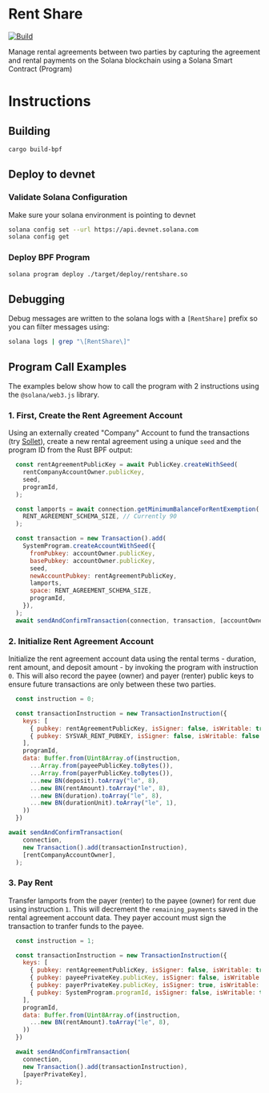 # Rent Share 
[![Build](https://github.com/codechef924/rent-share-rust-solana/actions/workflows/build.yml/badge.svg?branch=main)](https://github.com/codechef924/rent-share-rust-solana/actions/workflows/build.yml)

Manage rental agreements between two parties by capturing the agreement and rental payments on the Solana blockchain using a Solana Smart Contract (Program)

# Instructions
## Building
```bash
cargo build-bpf
```

## Deploy to devnet
### Validate Solana Configuration
Make sure your solana environment is pointing to devnet

```bash
solana config set --url https://api.devnet.solana.com
solana config get
```

### Deploy BPF Program
```bash
solana program deploy ./target/deploy/rentshare.so
```
## Debugging
Debug messages are written to the solana logs with a `[RentShare]` prefix so you can filter messages using:

```bash
solana logs | grep "\[RentShare\]"
```

## Program Call Examples
The examples below show how to call the program with 2 instructions using the `@solana/web3.js` library. 

### 1. First, Create the Rent Agreement Account
Using an externally created "Company" Account to fund the transactions (try [Sollet](https://www.sollet.io/)), create a new rental agreement using a unique `seed` and the program ID from the Rust BPF output:

```javascript
  const rentAgreementPublicKey = await PublicKey.createWithSeed(
    rentCompanyAccountOwner.publicKey,
    seed,
    programId,
  );

  const lamports = await connection.getMinimumBalanceForRentExemption(
    RENT_AGREEMENT_SCHEMA_SIZE, // Currently 90
  );

  const transaction = new Transaction().add(
    SystemProgram.createAccountWithSeed({
      fromPubkey: accountOwner.publicKey,
      basePubkey: accountOwner.publicKey,
      seed,
      newAccountPubkey: rentAgreementPublicKey,
      lamports,
      space: RENT_AGREEMENT_SCHEMA_SIZE,
      programId,
    }),
  );
  await sendAndConfirmTransaction(connection, transaction, [accountOwner]);
```
### 2. Initialize Rent Agreement Account
Initialize the rent agreement account data using the rental terms - duration, rent amount, and deposit amount - by invoking the program with instruction `0`.
This will also record the payee (owner) and payer (renter) public keys to ensure future transactions are only between these two parties.

```javascript
  const instruction = 0;

  const transactionInstruction = new TransactionInstruction({
    keys: [
      { pubkey: rentAgreementPublicKey, isSigner: false, isWritable: true },
      { pubkey: SYSVAR_RENT_PUBKEY, isSigner: false, isWritable: false },
    ],
    programId,
    data: Buffer.from(Uint8Array.of(instruction,
      ...Array.from(payeePublicKey.toBytes()),
      ...Array.from(payerPublicKey.toBytes()),
      ...new BN(deposit).toArray("le", 8),
      ...new BN(rentAmount).toArray("le", 8),
      ...new BN(duration).toArray("le", 8),
      ...new BN(durationUnit).toArray("le", 1),
    ))
  })

await sendAndConfirmTransaction(
    connection,
    new Transaction().add(transactionInstruction),
    [rentCompanyAccountOwner],
  );
```

### 3. Pay Rent
Transfer lamports from the payer (renter) to the payee (owner) for rent due using instruction `1`. This will decrement the `remaining_payments` saved
in the rental agreement account data. They payer account must sign the transaction to tranfer funds to the payee.

```javascript
  const instruction = 1;

  const transactionInstruction = new TransactionInstruction({
    keys: [
      { pubkey: rentAgreementPublicKey, isSigner: false, isWritable: true },
      { pubkey: payeePrivateKey.publicKey, isSigner: false, isWritable: true },
      { pubkey: payerPrivateKey.publicKey, isSigner: true, isWritable: true },
      { pubkey: SystemProgram.programId, isSigner: false, isWritable: true },
    ],
    programId,
    data: Buffer.from(Uint8Array.of(instruction,
      ...new BN(rentAmount).toArray("le", 8),
    ))
  })

  await sendAndConfirmTransaction(
    connection,
    new Transaction().add(transactionInstruction),
    [payerPrivateKey],
  );
```

